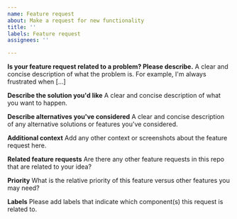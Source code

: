 ```yaml
---
name: Feature request
about: Make a request for new functionality
title: ''
labels: Feature request
assignees: ''

---
```


**Is your feature request related to a problem? Please describe.**
A clear and concise description of what the problem is.
For example, I'm always frustrated when [...]

**Describe the solution you'd like**
A clear and concise description of what you want to happen.

**Describe alternatives you've considered**
A clear and concise description of any alternative solutions or features you've considered.

**Additional context**
Add any other context or screenshots about the feature request here.

**Related feature requests**
Are there any other feature requests in this repo that are related to your idea?

**Priority**
What is the relative priority of this feature versus other features you may need?

**Labels**
Please add labels that indicate which component(s) this request is related to.
